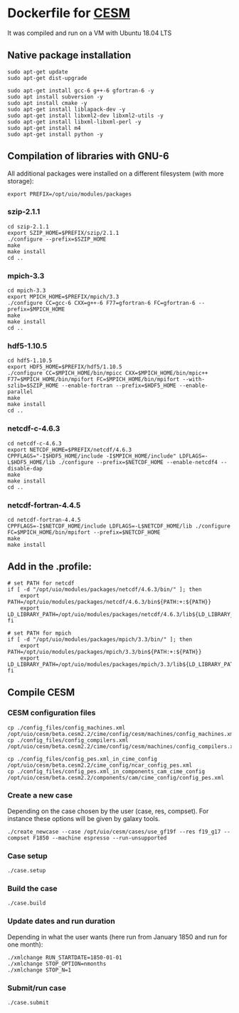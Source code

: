 # Dockerfile for [CESM](http://cesm.ucar.edu)

It was compiled and run on a VM with Ubuntu 18.04 LTS

## Native package installation

~~~`bash`
sudo apt-get update
sudo apt-get dist-upgrade

sudo apt-get install gcc-6 g++-6 gfortran-6 -y
sudo apt install subversion -y
sudo apt install cmake -y
sudo apt-get install liblapack-dev -y
sudo apt-get install libxml2-dev libxml2-utils -y
sudo apt-get install libxml-libxml-perl -y
sudo apt-get install m4
sudo apt-get install python -y
~~~

## Compilation of libraries with GNU-6

All additional packages were installed on a different filesystem (with more storage):

~~~`bash`
export PREFIX=/opt/uio/modules/packages
~~~

### szip-2.1.1

~~~`bash`
cd szip-2.1.1
export SZIP_HOME=$PREFIX/szip/2.1.1
./configure --prefix=$SZIP_HOME
make
make install
cd ..
~~~

### mpich-3.3

~~~`bash`
cd mpich-3.3
export MPICH_HOME=$PREFIX/mpich/3.3
./configure CC=gcc-6 CXX=g++-6 F77=gfortran-6 FC=gfortran-6 --prefix=$MPICH_HOME
make
make install
cd ..
~~~

### hdf5-1.10.5

~~~`bash`
cd hdf5-1.10.5
export HDF5_HOME=$PREFIX/hdf5/1.10.5
./configure CC=$MPICH_HOME/bin/mpicc CXX=$MPICH_HOME/bin/mpic++ F77=$MPICH_HOME/bin/mpifort FC=$MPICH_HOME/bin/mpifort --with-szlib=$SZIP_HOME --enable-fortran --prefix=$HDF5_HOME --enable-parallel
make
make install
cd ..
~~~

### netcdf-c-4.6.3

~~~`bash`
cd netcdf-c-4.6.3
export NETCDF_HOME=$PREFIX/netcdf/4.6.3
CPPFLAGS="-I$HDF5_HOME/include -I$MPICH_HOME/include" LDFLAGS=-L$HDF5_HOME/lib ./configure --prefix=$NETCDF_HOME --enable-netcdf4 --disable-dap
make
make install
cd ..
~~~

### netcdf-fortran-4.4.5

~~~`bash`
cd netcdf-fortran-4.4.5
CPPFLAGS=-I$NETCDF_HOME/include LDFLAGS=-L$NETCDF_HOME/lib ./configure FC=$MPICH_HOME/bin/mpifort --prefix=$NETCDF_HOME
make
make install
~~~

## Add in the .profile:

~~~`bash`
# set PATH for netcdf
if [ -d "/opt/uio/modules/packages/netcdf/4.6.3/bin/" ]; then
    export PATH=/opt/uio/modules/packages/netcdf/4.6.3/bin${PATH:+:${PATH}}
    export LD_LIBRARY_PATH=/opt/uio/modules/packages/netcdf/4.6.3/lib${LD_LIBRARY_PATH:+:${LD_LIBRARY_PATH}}
fi

# set PATH for mpich
if [ -d "/opt/uio/modules/packages/mpich/3.3/bin/" ]; then
    export PATH=/opt/uio/modules/packages/mpich/3.3/bin${PATH:+:${PATH}}
    export LD_LIBRARY_PATH=/opt/uio/modules/packages/mpich/3.3/lib${LD_LIBRARY_PATH:+:${LD_LIBRARY_PATH}}
fi
~~~

## Compile CESM

### CESM configuration files

~~~`bash`
cp ./config_files/config_machines.xml /opt/uio/cesm/beta.cesm2.2/cime/config/cesm/machines/config_machines.xml
cp ./config_files/config_compilers.xml /opt/uio/cesm/beta.cesm2.2/cime/config/cesm/machines/config_compilers.xml

cp ./config_files/config_pes.xml_in_cime_config /opt/uio/cesm/beta.cesm2.2/cime_config/ncar_config_pes.xml
cp ./config_files/config_pes.xml_in_components_cam_cime_config /opt/uio/cesm/beta.cesm2.2/components/cam/cime_config/config_pes.xml
~~~

### Create a new case 

Depending on the case chosen by the user (case, res, compset). For instance these options will be given by galaxy tools.

~~~`bash`
./create_newcase --case /opt/uio/cesm/cases/use_gf19f --res f19_g17 --compset F1850 --machine espresso --run-unsupported
~~~

### Case setup

~~~`bash`
./case.setup
~~~

### Build the case

~~~`bash`
./case.build
~~~

### Update dates and run duration

Depending in what the user wants (here run from January 1850 and run for one month):

~~~`bash`
./xmlchange RUN_STARTDATE=1850-01-01
./xmlchange STOP_OPTION=nmonths
./xmlchange STOP_N=1
~~~

### Submit/run case

~~~`bash`
./case.submit
~~~
